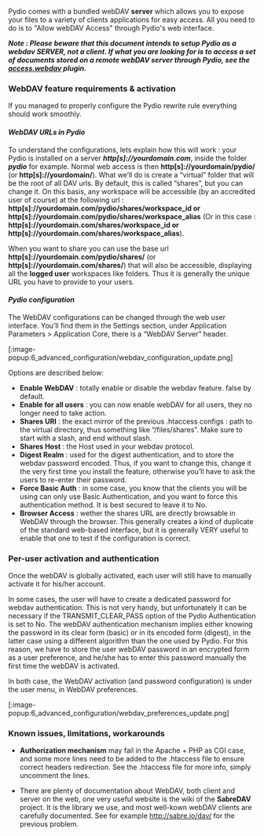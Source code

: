 Pydio comes with a bundled webDAV **server** which allows you to expose your files to a variety of clients applications for easy access. All you need to do is to "Allow webDAV Access" through Pydio's web interface.

**_Note : Please beware that this document intends to setup Pydio as a webdav SERVER, not a client. If what you are looking for is to access a set of documents stored on a remote webDAV server through Pydio, see the [access.webdav](https://pydio.com/en/docs/references/plugins/access/webdav) plugin._**

### WebDAV feature requirements & activation
If you managed to properly configure the Pydio rewrite rule everything should work smoothly.

#### _WebDAV URLs in Pydio_

To understand the configurations, lets explain how this will work : your Pydio is installed on a server **_http[s]://yourdomain.com_**, inside the folder **_pydio_** for example. Normal web access is then **http[s]://yourdomain/pydio/** (or **http[s]://yourdomain/**). What we’ll do is create a “virtual” folder that will be the root of all DAV urls. By default, this is called “shares”, but you can change it. On this basis, any workspace will be accessible (by an accredited user of course) at the following url : **http[s]://yourdomain.com/pydio/shares/workspace_id or http[s]://yourdomain.com/pydio/shares/workspace_alias** (Or in this case : **http[s]://yourdomain.com/shares/workspace_id or http[s]://yourdomain.com/shares/workspace_alias**).

When you want to share you can use the base url **http[s]://yourdomain.com/pydio/shares/** (or **http[s]://yourdomain.com/shares/**) that will also be accessible, displaying all the **logged user** workspaces like folders. Thus it is generally the unique URL you have to provide to your users.

#### _Pydio configuration_

The WebDAV configurations can be changed through the web user interface. You’ll find them in the Settings section, under Application Parameters > Application Core, there is a “WebDAV Server” header.

[:image-popup:6_advanced_configuration/webdav_configuration_update.png]

Options are described below:

+ **Enable WebDAV** : totally enable or disable the webdav feature. false by default.
+ **Enable for all users** : you can now enable webDAV for all users, they no longer need to take action.
+ **Shares URI** : the exact mirror of the previous .htaccess configs : path to the virtual directory, thus something like “/files/shares”. Make sure to start with a slash, and end without slash.
+ **Shares Host** : the Host used in your webdav protocol.
+ **Digest Realm** : used for the digest authentication, and to store the webdav password encoded. Thus, if you want to change this, change it the very first time you install the feature, otherwise you’ll have to ask the users to re-enter their password.
+ **Force Basic Auth** : in some case, you know that the clients you will be using can only use Basic Authentication, and you want to force this authentication method. It is best secured to leave it to No.
+ **Browser Access** : wether the shares URL are directly browsable in WebDAV through the browser. This generally creates a kind of duplicate of the standard web-based interface, but it is generally VERY useful to enable that one to test if the configuration is correct.

### Per-user activation and authentication
Once the webDAV is globally activated, each user will still have to manually activate it for his/her account.

In some cases, the user will have to create a dedicated password for webdav authentication. This is not very handy, but unfortunately it can be necessary if the TRANSMIT_CLEAR_PASS option of the Pydio Authentication is set to No. The webDAV authentication mechanism implies either knowing the password in its clear form (basic) or in its encoded form (digest), in the latter case using a different algorithm than the one used by Pydio. For this reason, we have to store the user webDAV password in an encrypted form as a user preference, and he/she has to enter this password manually the first time the webDAV is activated.

In both case, the WebDAV activation (and password configuration) is under the user menu, in WebDAV preferences.

[:image-popup:6_advanced_configuration/webdav_preferences_update.png]

### Known issues, limitations, workarounds

+ **Authorization mechanism** may fail in the Apache + PHP as CGI case, and some more lines need to be added to the .htaccess file to ensure correct headers redirection. See the .htaccess file for more info, simply uncomment the lines.

+ There are plenty of documentation about WebDAV, both client and server on the web, one very useful website is the wiki of the **SabreDAV** project. It is the library we use, and most well-kown webDAV clients are carefully documented. See for example http://sabre.io/dav/ for the previous problem.
